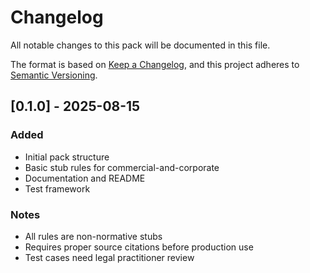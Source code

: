 # Changelog

All notable changes to this pack will be documented in this file.

The format is based on [Keep a Changelog](https://keepachangelog.com/en/1.0.0/),
and this project adheres to [Semantic Versioning](https://semver.org/spec/v2.0.0.html).

## [0.1.0] - 2025-08-15

### Added
- Initial pack structure
- Basic stub rules for commercial-and-corporate
- Documentation and README
- Test framework

### Notes
- All rules are non-normative stubs
- Requires proper source citations before production use
- Test cases need legal practitioner review
